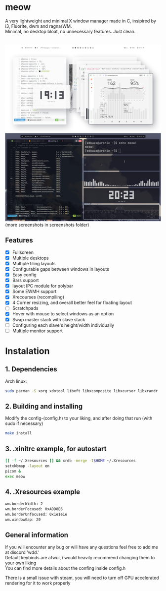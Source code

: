 # meow
A very lightweight and minimal X window manager made in C, insipired by i3, Fluorite, dwm and ragnarWM.<br>
Minimal, no desktop bloat, no unnecessary features. Just clean.<br><br><br>
![previewNord2](screenshots/flashbang.png)<br>
![preview2](screenshots/darkflashbang.png)<br>
(more screenshots in screenshots folder)
<br>
## Features<br>

- [x] Fullscreen  
- [x] Multiple desktops  
- [x] Multiple tiling layouts  
- [x] Configurable gaps between windows in layouts  
- [x] Easy config  
- [x] Bars support  
- [x] layout IPC module for polybar
- [x] Some EWMH support  
- [x] Xrecourses (recompiling)
- [x] 4 Corner resizing, and overall better feel for floating layout
- [ ] Scratchpads
- [x] Hover with mouse to select windows as an option 
- [x] Swap master stack with slave stack
- [ ] Configuring each slave's height/width individually
- [ ] Multiple monitor support

# Instalation

## 1. Dependencies
 
Arch linux:  
``` sh
sudo pacman -S xorg xdotool libxft libxcomposite libxcursor libxrandr  
```
 
## 2. Building and installing
 
Modify the config-(config.h) to your liking, and after doing that run (with sudo if necessary)  
 
```sh
make install  
```
 
## 3. .xinitrc example, for autostart
 
```sh
[[ -f ~/.Xresources ]] && xrdb -merge -I$HOME ~/.Xresources
setxkbmap -layout en
picom &
exec meow
```

## 4. .Xresources example

```sh
wm.borderWidth: 2
wm.borderFocused: 0xADD8E6
wm.borderUnfocused: 0x1e1e1e
wm.windowGap: 20
```

## General information

If you will encounter any bug or will have any questions feel free to add me at discord 'wdd.'  
Default keybinds are afwul, i would heavily recommend changing them to your own liking   
You can find more details about the confing inside config.h   
 
There is a small issue with steam, you will need to turn off GPU accelerated rendering for it to work properly
